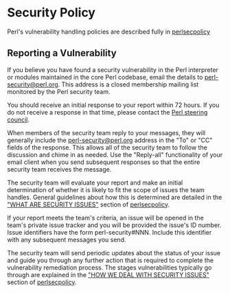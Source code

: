 # Security Policy

Perl's vulnerability handling policies are described fully in
[perlsecpolicy]

## Reporting a Vulnerability

If you believe you have found a security vulnerability in the Perl
interpreter or modules maintained in the core Perl codebase, email
the details to perl-security@perl.org. This address is a closed
membership mailing list monitored by the Perl security team.

You should receive an initial response to your report within 72 hours.
If you do not receive a response in that time, please contact
the [Perl steering council](mailto:steering-council@perl.org).

When members of the security team reply to your messages, they will
generally include the perl-security@perl.org address in the "To" or "CC"
fields of the response. This allows all of the security team to follow
the discussion and chime in as needed. Use the "Reply-all" functionality
of your email client when you send subsequent responses so that the
entire security team receives the message.

The security team will evaluate your report and make an initial
determination of whether it is likely to fit the scope of issues the
team handles. General guidelines about how this is determined are
detailed in the ["WHAT ARE SECURITY ISSUES"] section of [perlsecpolicy].

If your report meets the team's criteria, an issue will be opened in the
team's private issue tracker and you will be provided the issue's ID number.
Issue identifiers have the form perl-security#NNN. Include this identifier
with any subsequent messages you send.

The security team will send periodic updates about the status of your
issue and guide you through any further action that is required to complete
the vulnerability remediation process. The stages vulnerabilities typically
go through are explained in the ["HOW WE DEAL WITH SECURITY ISSUES"]
section of [perlsecpolicy].

[perlsecpolicy]: pod/perlsecpolicy.pod
["WHAT ARE SECURITY ISSUES"]: pod/perlsecpolicy.pod#what-are-security-issues
["HOW WE DEAL WITH SECURITY ISSUES"]: pod/perlsecpolicy.pod#how-we-deal-with-security-issues
